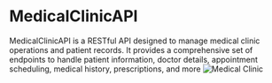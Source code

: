 # MedicalClinicAPI
MedicalClinicAPI is a RESTful API designed to manage medical clinic operations and patient records. It provides a comprehensive set of endpoints to handle patient information, doctor details, appointment scheduling, medical history, prescriptions, and more
![Medical Clinic](https://github.com/antonioscript/MedicalClinicAPI/assets/10932478/ae70e6e0-145f-45f3-8052-4c8923fc9e2e)
